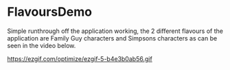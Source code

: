 # FlavoursDemo


Simple runthrough off the application working, the 2 different flavours of the application are Family Guy characters and Simpsons characters as can be seen in the video below. 

https://ezgif.com/optimize/ezgif-5-b4e3b0ab56.gif
